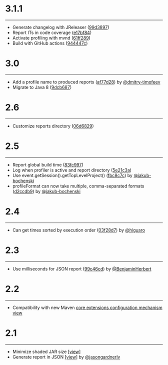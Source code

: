 # 3.1.1
***

- Generate changelog with JReleaser ([99d3897](http://github.com/jcgay/maven-profiler/commit/99d3897c197e62c30dc862426653a2a59075e126))
- Report ITs in code coverage ([e17bf84](http://github.com/jcgay/maven-profiler/commit/e17bf84aaee99d2bf39a6c35d1e43e4470f4ccff))
- Activate profiling with mvnd ([61ff289](http://github.com/jcgay/maven-profiler/commit/61ff289f47d5228aa03e3b8266127cd80e0d659d))
- Build with GitHub actions ([944447c](http://github.com/jcgay/maven-profiler/commit/944447c3e9bd7ef5598d6e6b81f31845da870e4f))

# 3.0
***

- Add a profile name to produced reports ([af77d28](http://github.com/jcgay/maven-profiler/commit/af77d287f5681f888ca803e52edf907c6f069fc7)) by [@dmitry-timofeev](https://github.com/dmitry-timofeev)
- Migrate to Java 8 ([9dcb687](http://github.com/jcgay/maven-profiler/commit/9dcb68756e9801bf0dc21f88c8413fc775a9ad09))

# 2.6
***

- Customize reports directory ([06d6829](http://github.com/jcgay/maven-profiler/commit/06d6829082b19b4ef02344f168b2c06edafa75e9))

# 2.5
***

- Report global build time ([83fc997](http://github.com/jcgay/maven-profiler/commit/83fc9974f0dfb0d464ad6f662304d6959f72561e))
- Log when profiler is active and report directory ([5e21c3a](http://github.com/jcgay/maven-profiler/commit/5e21c3a529b928b4f98f0029fb65d8a12c5a45ad))
- Use event.getSession().getTopLevelProject() ([fbc8c7c](http://github.com/jcgay/maven-profiler/commit/fbc8c7ce18b108ecc81ce9b6395c0f0a2df85d84)) by [@jakub-bochenski](https://github.com/jakub-bochenski)
- profileFormat can now take multiple, comma-separated formats ([d2ccdb9](http://github.com/jcgay/maven-profiler/commit/d2ccdb9d7897b7735a0b57ed7a21ab54e4fc26cd)) by [@jakub-bochenski](https://github.com/jakub-bochenski)

# 2.4
***

- Can get times sorted by execution order ([03f28d7](http://github.com/jcgay/maven-profiler/commit/03f28d70195767f90495370d4dc94d20a141f782)) by [@higuaro](https://github.com/higuaro)

# 2.3
***

- Use milliseconds for JSON report ([99c46cd](http://github.com/jcgay/maven-profiler/commit/99c46cd5cde4324dc25714496b52e20a33f93116)) by [@BenjaminHerbert](https://github.com/BenjaminHerbert)

# 2.2
***

- Compatibility with new Maven [core extensions configuration mechanism](http://takari.io/2015/03/19/core-extensions.html) [view](http://github.com/jcgay/maven-profiler/commit/7cb7d431d39079b58d73731e30123ee25bf116c6)

# 2.1
***

- Minimize shaded JAR size [[view]](http://github.com/jcgay/maven-profiler/commit/70d5605c95beb7604491ef67c3e55dd5827e1388)
- Generate report in JSON [[view]](http://github.com/jcgay/maven-profiler/commit/f5b95067ee84af2b6934a76a98d30f0773d4cbf6) by [@jasongardnerlv](https://github.com/jasongardnerlv)
